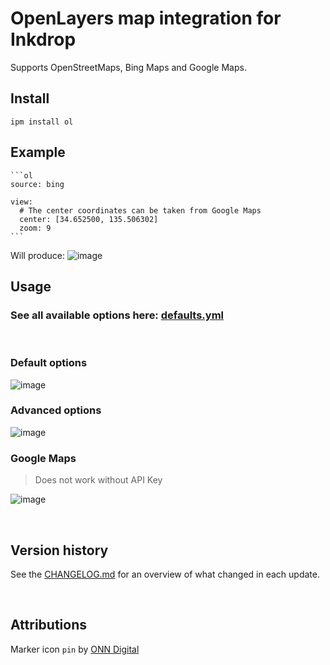# OpenLayers map integration for Inkdrop

Supports OpenStreetMaps, Bing Maps and Google Maps.

## Install
```
ipm install ol
```

## Example
    ```ol
    source: bing

    view:
      # The center coordinates can be taken from Google Maps
      center: [34.652500, 135.506302]
      zoom: 9
    ```

Will produce:
![image](https://user-images.githubusercontent.com/5616486/98526560-9375dd00-2282-11eb-9eca-b92f8ead32db.png)

## Usage

### See all available options here: [defaults.yml](https://github.com/ventsislav-georgiev/inkdrop-ol/blob/main/lib/defaults.yml)

<br/>

### Default options
![image](https://user-images.githubusercontent.com/5616486/98472048-fa4eb400-21f8-11eb-97e8-90dc60d5cf1a.png)

### Advanced options
![image](https://user-images.githubusercontent.com/5616486/98472034-e1460300-21f8-11eb-8dd0-25d277c92589.png)

### Google Maps
> Does not work without API Key

![image](https://user-images.githubusercontent.com/5616486/98488878-2fc4c300-2234-11eb-8822-2a7c2d5e3c21.png)

<br/>

## Version history
See the [CHANGELOG.md](https://github.com/ventsislav-georgiev/inkdrop-ol/blob/main/CHANGELOG.md) for an overview of what changed in each update.

<br/>

## Attributions

Marker icon `pin` by [ONN Digital](https://www.iconfinder.com/ONNDigital)
